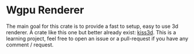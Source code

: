 # Wgpu Renderer

The main goal for this crate is to provide a fast to setup, easy to use 3d renderer.
A crate like this one but better already exist: [kiss3d](https://crates.io/crates/kiss3d).
This is a learning project, feel free to open an issue or a pull-request if you have any
comment / request.
